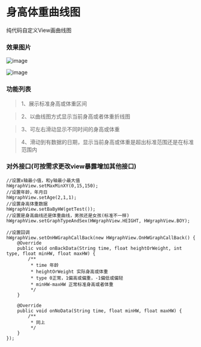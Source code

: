 # 身高体重曲线图

纯代码自定义View画曲线图

### 效果图片

![image](http://qn.super1288.com/sample_1.jpg?imageMogr2/auto-orient/strip%7CimageView2/2/w/300)



![image](http://qn.super1288.com/sample_2.jpg?imageMogr2/auto-orient/strip%7CimageView2/2/w/300)

### 功能列表

> 1、展示标准身高或体重区间

> 2、以曲线图方式显示当前身高或者体重折线图

> 3、可左右滑动显示不同时间的身高或体重

> 4、滑动到有数据的日期，显示当前身高或体重是超出标准范围还是在标准范围内

### 对外接口(可按需求更改view暴露增加其他接口)


```
//设置x轴最小值，和y轴最小最大值
hWgraphView.setMaxMinXY(0,15,150);
//设置年龄，年月日
hWgraphView.setAge(2,1,1);
//设置身高体重数据
hWgraphView.setBaByHW(getTest());
//设置是身高曲线还是体重曲线，男孩还是女孩(标准不一样)
hWgraphView.setGraphTypeAndSex(HWgraphView.HEIGHT, HWgraphView.BOY);

//设置回调
hWgraphView.setOnHWGraphCallBack(new HWgraphView.OnHWGraphCallBack() {
    @Override
    public void onBackData(String time, float heightOrWeight, int type, float minHW, float maxHW) {
        /**
         * time 年龄
         * heightOrWeight 实际身高或体重
         * type 0正常，1偏高或偏重，-1偏低或偏轻
         * minHW-maxHW 正常标准身高或者体重
         */
    }
    
    @Override
    public void onNoData(String time, float minHW, float maxHW) {
        /**
         * 同上
         */
    }
});

```
